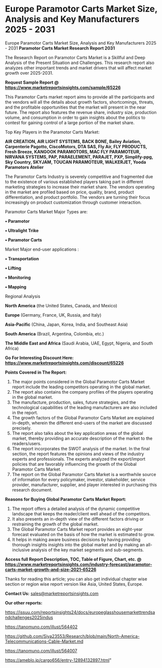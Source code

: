 # Europe Paramotor Carts Market Size, Analysis and Key Manufacturers 2025 - 2031
 Europe Paramotor Carts Market Size, Analysis and Key Manufacturers 2025 - 2031
<strong>Paramotor Carts Market Research Report 2031</strong>

The Research Report on Paramotor Carts Market is a Skillful and Deep Analysis of the Present Situation and Challenges. This research report also analyzes other important trends and market drivers that will affect market growth over 2025-2031.

<strong>Request Sample Report @ <a href=https://www.marketreportsinsights.com/sample/65226>https://www.marketreportsinsights.com/sample/65226</a></strong>

This Paramotor Carts market report aims to provide all the participants and the vendors will all the details about growth factors, shortcomings, threats, and the profitable opportunities that the market will present in the near future. The report also features the revenue share, industry size, production volume, and consumption in order to gain insights about the politics to contest for gaining control of a large portion of the market share.

Top Key Players in the Paramotor Carts Market:

<strong>AIR CREATION, AIR LIGHT SYSTEMS, BACK BONE, Bailey Aviation, Carpenterie Pagotto, CiscoMotors, DTA SAS, Fly Air, FLY PRODUCTS, Fresh Breeze, KANGOOK PARAMOTORS, MAC FLY PARAMOTEUR, NIRVANA SYSTEMS, PAP, PARAELEMENT, PARAJET, PXP, Simplify-ppg, Sky Country, SKYJAM, TOUCAN PARAMOTEUR, WALKERJET, Yooda Paramotors Atelier</strong>

The Paramotor Carts Industry is severely competitive and fragmented due to the existence of various established players taking part in different marketing strategies to increase their market share. The vendors operating in the market are profiled based on price, quality, brand, product differentiation, and product portfolio. The vendors are turning their focus increasingly on product customization through customer interaction.

Paramotor Carts Market Major Types are:

<strong>• Paramotor

• Ultralight Trike

• Paramotor Carts</strong>

Market Major end-user applications :

<strong>• Transportation

• Lifting

• Monitoring

• Mapping</strong>

Regional Analysis

</u><strong><b>North America</b></strong> (the United States, Canada, and Mexico)

<strong><b>Europe </b></strong>(Germany, France, UK, Russia, and Italy)

<strong><b>Asia-Pacific</b></strong> (China, Japan, Korea, India, and Southeast Asia)

<strong><b>South America</b></strong> (Brazil, Argentina, Colombia, etc.)

<strong><b>The Middle East and Africa</b></strong> (Saudi Arabia, UAE, Egypt, Nigeria, and South Africa)

<strong>Go For Interesting Discount Here: <a href=https://www.marketreportsinsights.com/discount/65226>https://www.marketreportsinsights.com/discount/65226</a></strong>

<strong>Points Covered in The Report:</strong>
<ol>
  <li>The major points considered in the Global Paramotor Carts Market report include the leading competitors operating in the global market.</li>
  <li>The report also contains the company profiles of the players operating in the global market.</li>
  <li>The manufacture, production, sales, future strategies, and the technological capabilities of the leading manufacturers are also included in the report.</li>
  <li>The growth factors of the Global Paramotor Carts Market are explained in-depth, wherein the different end-users of the market are discussed precisely.</li>
  <li>The report also talks about the key application areas of the global market, thereby providing an accurate description of the market to the readers/users.</li>
  <li>The report incorporates the SWOT analysis of the market. In the final section, the report features the opinions and views of the industry experts and professionals. The experts analyzed the export/import policies that are favorably influencing the growth of the Global Paramotor Carts Market.</li>
  <li>The report on the Global Paramotor Carts Market is a worthwhile source of information for every policymaker, investor, stakeholder, service provider, manufacturer, supplier, and player interested in purchasing this research document.</li>
</ol>
<strong>Reasons for Buying Global Paramotor Carts Market Report:</strong>

<ol>
  <li>The report offers a detailed analysis of the dynamic competitive landscape that keeps the reader/client well ahead of the competitors.</li>
  <li>It also presents an in-depth view of the different factors driving or restraining the growth of the global market.</li>
  <li>The Global Paramotor Carts Market report provides an eight-year forecast evaluated on the basis of how the market is estimated to grow.</li>
  <li>It helps in making aware business decisions by having providing thorough insights insights into the global market and by making an all-inclusive analysis of the key market segments and sub-segments.</li>
</ol>
<strong>Access full Report Description, TOC, Table of Figure, Chart, etc. @ <a href=https://www.marketreportsinsights.com/industry-forecast/paramotor-carts-market-growth-and-size-2021-65226>https://www.marketreportsinsights.com/industry-forecast/paramotor-carts-market-growth-and-size-2021-65226</a></strong>


Thanks for reading this article; you can also get individual chapter wise section or region wise report version like Asia, United States, Europe.

<strong>Contact Us:</strong>
sales@marketreportsinsights.com

<strong>Our other reports:</strong>

<a href=https://issuu.com/reportsinsights24/docs/europeglasshousemarkettrendsandchallenges2025indus>https://issuu.com/reportsinsights24/docs/europeglasshousemarkettrendsandchallenges2025indus</a>

<a href=https://tanomuno.com/illust/564402>https://tanomuno.com/illust/564402</a>

<a href=https://github.com/Siya23553/Research/blob/main/North-America-Telecommunications-Cable-Market.md>https://github.com/Siya23553/Research/blob/main/North-America-Telecommunications-Cable-Market.md</a>

<a href=https://tanomuno.com/illust/564007>https://tanomuno.com/illust/564007</a>

<a href=https://ameblo.jp/cargo656/entry-12894132897.html>https://ameblo.jp/cargo656/entry-12894132897.html</a>"
